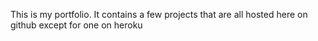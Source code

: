 This is my portfolio. It contains a few projects that are all hosted here on github except for one on heroku